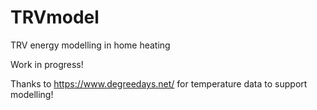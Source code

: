 # TRVmodel
TRV energy modelling in home heating

Work in progress!

Thanks to https://www.degreedays.net/ for temperature data to support modelling!